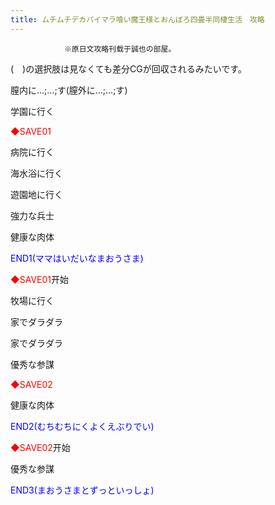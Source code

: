 ```yaml
---
title: ムチムチデカパイマラ喰い魔王様とおんぼろ四畳半同棲生活　攻略
---
```


                ※原日文攻略刊载于誠也の部屋。



(　)の選択肢は見なくても差分CGが回収されるみたいです。



膣内に…;…;す(膣外に…;…;す)

学園に行く

<font color="#fa0000">◆SAVE01</font>

病院に行く

海水浴に行く

遊園地に行く

強力な兵士

健康な肉体



<font color="#0000ff">END1(ママはいだいなまおうさま)</font>



<font color="#fa0000">◆SAVE01</font>开始

牧場に行く

家でダラダラ

家でダラダラ

優秀な参謀

<font color="#fa0000">◆SAVE02</font>

健康な肉体



<font color="#0000ff">END2(むちむちにくよくえぶりでい)</font>



<font color="#fa0000">◆SAVE02</font>开始

優秀な参謀



<font color="#0000ff">END3(まおうさまとずっといっしょ)</font>


              
